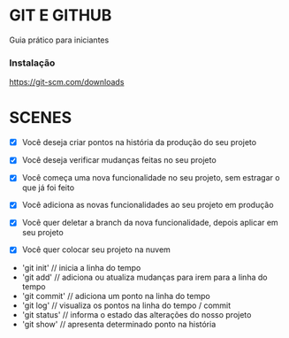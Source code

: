 # GIT E GITHUB

Guia prático para iniciantes

### Instalação

https://git-scm.com/downloads

# SCENES

- [x] Você deseja criar pontos na história da produção do seu projeto
- [x] Você deseja verificar mudanças feitas no seu projeto

- [x] Você começa uma nova funcionalidade no seu projeto, sem estragar o que já foi feito
- [x] Você adiciona as novas funcionalidades ao seu projeto em produção
- [x] Você quer deletar a branch da nova funcionalidade, depois aplicar em seu projeto

- [x] Você quer colocar seu projeto na nuvem

* 'git init' // inicia a linha do tempo
* 'git add' // adiciona ou atualiza mudanças para irem para a linha do tempo
* 'git commit' // adiciona um ponto na linha do tempo
* 'git log' // visualiza os pontos na linha do tempo / commit
* 'git status' // informa o estado das alterações do nosso projeto
* 'git show' // apresenta determinado ponto na história
 